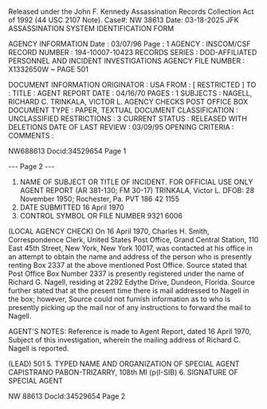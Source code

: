 Released under the John F. Kennedy
Assassination Records Collection Act of
1992 (44 USC 2107 Note). Case#: NW
38613 Date: 03-18-2025
JFK ASSASSINATION SYSTEM
IDENTIFICATION FORM

AGENCY INFORMATION
Date : 03/07/96
Page : 1
AGENCY : INSCOM/CSF
RECORD NUMBER : 194-10007-10423
RECORDS SERIES : DOD-AFFILIATED PERSONNEL AND INCIDENT INVESTIGATIONS
AGENCY FILE NUMBER : X1332650W ~ PAGE 501

DOCUMENT INFORMATION
ORIGINATOR : USA
FROM : [ RESTRICTED ]
TO :
TITLE : AGENT REPORT
DATE : 04/16/70
PAGES : 1
SUBJECTS : NAGELL, RICHARD C.
TRINKALA, VICTOR L.
AGENCY CHECKS
POST OFFICE BOX
DOCUMENT TYPE : PAPER, TEXTUAL DOCUMENT
CLASSIFICATION : UNCLASSIFIED
RESTRICTIONS : 3
CURRENT STATUS : RELEASED WITH DELETIONS
DATE OF LAST REVIEW : 03/09/95
OPENING CRITERIA :
COMMENTS :

NW688613 Docid:34529654 Page 1

--- Page 2 ---

1. NAME OF SUBJECT OR TITLE OF INCIDENT.
FOR OFFICIAL USE ONLY
AGENT REPORT
(AR 381-130; FM 30-17)
TRINKALA, Victor L.
DFOB: 28 November 1950; Rochester, Pa.
PVT 186 42 1155
2. DATE SUBMITTED
16 April 1970
3. CONTROL SYMBOL OR FILE NUMBER
9321
6006

(LOCAL AGENCY CHECK) On 16 April 1970, Charles H. Smith, Correspondence Clerk, United States Post Office, Grand Central Station, 110 East 45th Street, New York, New York 10017, was contacted at his office in an attempt to obtain the name and address of the person who is presently renting Box 2337 at the above mentioned Post Office. Source stated that Post Office Box Number 2337 is presently registered under the name of Richard G. Nagell, residing at 2292 Edythe Drive, Dundeon, Florida. Source further stated that at the present time there is mail addressed to Nagell in the box; however, Source could not furnish information as to who is presently picking up the mail nor of any instructions to forward the mail to Nagell.

AGENT'S NOTES: Reference is made to Agent Report, dated 16 April 1970, Subject of this investigation, wherein the mailing address of Richard C. Nagell is reported.

(LEAD)
501
5. TYPED NAME AND ORGANIZATION OF SPECIAL AGENT
CAPISTRANO PABON-TRIZARRY, 108th MI (p(I-SIB)
6. SIGNATURE OF SPECIAL AGENT

NW 88613 DocId:34529654 Page 2

